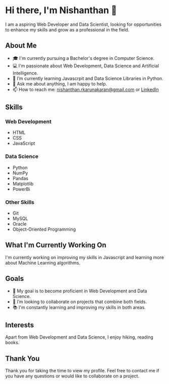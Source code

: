 # Hi there, I'm Nishanthan 👋

I am a aspiring Web Developer and Data Scientist, looking for opportunities to enhance my skills and grow as a professional in the field.

## About Me
- 🎓 I'm currently pursuing a Bachelor's degree in Computer Science.
- 💻 I'm passionate about Web Development, Data Science and Artificial Intelligence.
- 🌱 I’m currently learning Javascrpit and Data Science Libraries in Python.
- 💬 Ask me about anything, I am happy to help.
- 📫 How to reach me: nishanthan.rkarunakaran@gmail.com or [LinkedIn](https://www.linkedin.com/in/your_username)

## Skills

### Web Development
- HTML
- CSS
- JavaScript


### Data Science
- Python
- NumPy
- Pandas
- Matplotlib
- PowerBi


### Other Skills
- Git
- MySQL
- Oracle
- Object-Oriented Programming

## What I'm Currently Working On

I'm currently working on improving my skills in Javascript and learning more about Machine Learning algorithms.

## Goals

- 🔭 My goal is to become proficient in Web Development and Data Science.
- 🌱 I’m looking to collaborate on projects that combine both fields.
- 📚 I'm constantly learning and improving my skills in both areas.

## Interests

Apart from Web Development and Data Science, I enjoy hiking, reading books.
## Thank You

Thank you for taking the time to view my profile. Feel free to contact me if you have any questions or would like to collaborate on a project.
